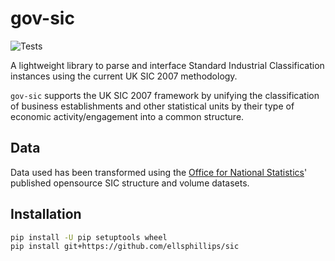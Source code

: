 # gov-sic

![Tests](https://github.com/ellsphillips/sic/actions/workflows/config.yml/badge.svg)

A lightweight library to parse and interface Standard Industrial Classification instances using the current UK SIC 2007 methodology.

`gov-sic` supports the UK SIC 2007 framework by unifying the classification of business establishments and other statistical units by their type of economic activity/engagement into a common structure.

## Data

Data used has been transformed using the [Office for National Statistics](https://www.ons.gov.uk/methodology/classificationsandstandards/ukstandardindustrialclassificationofeconomicactivities/uksic2007)' published opensource SIC structure and volume datasets.

## Installation

```bash
pip install -U pip setuptools wheel
pip install git+https://github.com/ellsphillips/sic
```
